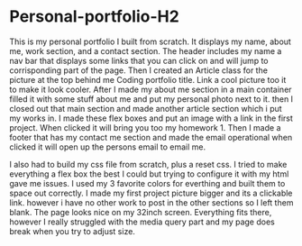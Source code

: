 Personal-portfolio-H2
=============

This is my personal portfolio I built from scratch. It displays my name, about me, work section, and a contact section. 
The header includes my name a nav bar that displays some links that you can click on and will jump to corrisponding part of the page.
Then I created an Article class for the picture at the top behind me Coding portfolio title. Link a cool picture too it to make 
it look cooler. After I made my about me section in a main container filled it with some stuff about me and put my personal photo next to it. 
then I closed out that main section and made another article section which i put my works in. I made these flex boxes and put an image with a link
in the first project. When clicked it will bring you too my homework 1. Then I made a footer that has my contact me section and made the email operational when clicked it will open up the persons email to email me. 

I also had to build my css file from scratch, plus a reset css. I tried to make everything a flex box the best I could but trying to configure it with my html gave me issues. I used my 3 favorite colors for everthing and built them to space out correctly. I made my first project picture bigger and its a clickable link. however i have no other work to post in the other sections so I left them blank. The page looks nice on my 32inch screen. Everything fits there, however I really struggled with the media query part and my page does break when you try to adjust size.

